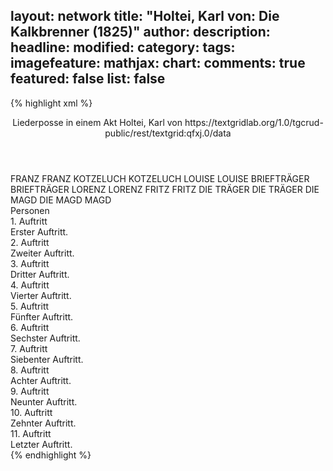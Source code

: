 layout: network
title: "Holtei, Karl von: Die Kalkbrenner (1825)"
author:
description:
headline:
modified:
category:
tags:
imagefeature:
mathjax:
chart:
comments: true
featured: false
list: false
---
{% highlight xml %}
<?xml-model href="https://raw.githubusercontent.com/DLiNa/project/master/rules/lina.rnc"?><?xml-model href="https://raw.githubusercontent.com/DLiNa/project/master/rules/lina.sch"?>
<play xmlns="http://lina.digital">
  <header>
    <title>Die Kalkbrenner</title>
    <subtitle>Liederposse in einem Akt</subtitle>
    <genretitle/>
    <author>Holtei, Karl von</author>
    <date type="print" when="1828"/>
    <date type="premiere" when="1825"/>
    <date type="written"/>
    <source>https://textgridlab.org/1.0/tgcrud-public/rest/textgrid:qfxj.0/data</source>
  </header>
  <personae>
    <character>
      <name>FRANZ</name>
      <alias xml:id="franz">
        <name>FRANZ</name>
      </alias>
    </character>
    <character>
      <name>KOTZELUCH</name>
      <alias xml:id="kotzeluch">
        <name>KOTZELUCH</name>
      </alias>
    </character>
    <character>
      <name>LOUISE</name>
      <alias xml:id="louise">
        <name>LOUISE</name>
      </alias>
    </character>
    <character>
      <name>BRIEFTRÄGER</name>
      <alias xml:id="briefträger">
        <name>BRIEFTRÄGER</name>
      </alias>
    </character>
    <character>
      <name>LORENZ</name>
      <alias xml:id="lorenz">
        <name>LORENZ</name>
      </alias>
    </character>
    <character>
      <name>FRITZ</name>
      <alias xml:id="fritz">
        <name>FRITZ</name>
      </alias>
    </character>
    <character>
      <name>DIE TRÄGER</name>
      <alias xml:id="die_träger">
        <name>DIE TRÄGER</name>
      </alias>
    </character>
    <character>
      <name>DIE MAGD</name>
      <alias xml:id="die_magd">
        <name>DIE MAGD</name>
      </alias>
      <alias xml:id="magd">
        <name>MAGD</name>
      </alias>
    </character>
  </personae>
  <text>
    <div>
      <head>Personen</head>
    </div>
    <div>
      <head>1. Auftritt</head>
      <div>
        <head>Erster Auftritt.</head>
        <sp who="#franz">
          <amount n="10" unit="speech_acts"/>
          <amount n="293" unit="words"/>
          <amount n="15" unit="lines"/>
          <amount n="1621" unit="chars"/>
        </sp>
        <sp who="#kotzeluch">
          <amount n="13" unit="speech_acts"/>
          <amount n="657" unit="words"/>
          <amount n="10" unit="lines"/>
          <amount n="3797" unit="chars"/>
        </sp>
        <sp who="#louise">
          <amount n="9" unit="speech_acts"/>
          <amount n="417" unit="words"/>
          <amount n="32" unit="lines"/>
          <amount n="2361" unit="chars"/>
        </sp>
      </div>
    </div>
    <div>
      <head>2. Auftritt</head>
      <div>
        <head>Zweiter Auftritt.</head>
        <sp who="#kotzeluch">
          <amount n="1" unit="speech_acts"/>
          <amount n="182" unit="words"/>
          <amount n="10" unit="lines"/>
          <amount n="1014" unit="chars"/>
        </sp>
      </div>
    </div>
    <div>
      <head>3. Auftritt</head>
      <div>
        <head>Dritter Auftritt.</head>
        <sp who="#kotzeluch">
          <amount n="4" unit="speech_acts"/>
          <amount n="717" unit="words"/>
          <amount n="19" unit="lines"/>
          <amount n="3852" unit="chars"/>
        </sp>
        <sp who="#briefträger">
          <amount n="3" unit="speech_acts"/>
          <amount n="30" unit="words"/>
          <amount n="3" unit="lines"/>
          <amount n="158" unit="chars"/>
        </sp>
      </div>
    </div>
    <div>
      <head>4. Auftritt</head>
      <div>
        <head>Vierter Auftritt.</head>
        <sp who="#lorenz">
          <amount n="1" unit="speech_acts"/>
          <amount n="162" unit="words"/>
          <amount n="20" unit="lines"/>
          <amount n="836" unit="chars"/>
        </sp>
      </div>
    </div>
    <div>
      <head>5. Auftritt</head>
      <div>
        <head>Fünfter Auftritt.</head>
        <sp who="#fritz">
          <amount n="9" unit="speech_acts"/>
          <amount n="235" unit="words"/>
          <amount n="7" unit="lines"/>
          <amount n="1240" unit="chars"/>
        </sp>
        <sp who="#lorenz">
          <amount n="8" unit="speech_acts"/>
          <amount n="618" unit="words"/>
          <amount n="5" unit="lines"/>
          <amount n="3314" unit="chars"/>
        </sp>
      </div>
    </div>
    <div>
      <head>6. Auftritt</head>
      <div>
        <head>Sechster Auftritt.</head>
        <sp who="#kotzeluch">
          <amount n="7" unit="speech_acts"/>
          <amount n="405" unit="words"/>
          <amount n="19" unit="lines"/>
          <amount n="2238" unit="chars"/>
        </sp>
        <sp who="#fritz">
          <amount n="1" unit="speech_acts"/>
          <amount n="14" unit="words"/>
          <amount n="1" unit="lines"/>
          <amount n="70" unit="chars"/>
        </sp>
        <sp who="#lorenz">
          <amount n="22" unit="speech_acts"/>
          <amount n="304" unit="words"/>
          <amount n="18" unit="lines"/>
          <amount n="1501" unit="chars"/>
        </sp>
        <sp who="#franz #louise">
          <amount n="1" unit="speech_acts"/>
        </sp>
        <sp who="#franz">
          <amount n="17" unit="speech_acts"/>
          <amount n="347" unit="words"/>
          <amount n="10" unit="lines"/>
          <amount n="1979" unit="chars"/>
        </sp>
        <sp who="#louise">
          <amount n="16" unit="speech_acts"/>
          <amount n="271" unit="words"/>
          <amount n="23" unit="lines"/>
          <amount n="1467" unit="chars"/>
        </sp>
      </div>
    </div>
    <div>
      <head>7. Auftritt</head>
      <div>
        <head>Siebenter Auftritt.</head>
        <sp who="#lorenz">
          <amount n="7" unit="speech_acts"/>
          <amount n="100" unit="words"/>
          <amount n="5" unit="lines"/>
          <amount n="588" unit="chars"/>
        </sp>
        <sp who="#kotzeluch">
          <amount n="7" unit="speech_acts"/>
          <amount n="297" unit="words"/>
          <amount n="3" unit="lines"/>
          <amount n="1668" unit="chars"/>
        </sp>
        <sp who="#franz">
          <amount n="12" unit="speech_acts"/>
          <amount n="115" unit="words"/>
          <amount n="13" unit="lines"/>
          <amount n="663" unit="chars"/>
        </sp>
        <sp who="#louise">
          <amount n="9" unit="speech_acts"/>
          <amount n="92" unit="words"/>
          <amount n="8" unit="lines"/>
          <amount n="516" unit="chars"/>
        </sp>
      </div>
    </div>
    <div>
      <head>8. Auftritt</head>
      <div>
        <head>Achter Auftritt.</head>
        <sp who="#fritz">
          <amount n="8" unit="speech_acts"/>
          <amount n="78" unit="words"/>
          <amount n="7" unit="lines"/>
          <amount n="394" unit="chars"/>
        </sp>
        <sp who="#lorenz">
          <amount n="7" unit="speech_acts"/>
          <amount n="35" unit="words"/>
          <amount n="7" unit="lines"/>
          <amount n="144" unit="chars"/>
        </sp>
        <sp who="#fritz #lorenz">
          <amount n="2" unit="speech_acts"/>
          <amount n="18" unit="words"/>
          <amount n="4" unit="lines"/>
          <amount n="81" unit="chars"/>
        </sp>
        <sp who="#franz">
          <amount n="1" unit="speech_acts"/>
          <amount n="14" unit="words"/>
          <amount n="1" unit="lines"/>
          <amount n="73" unit="chars"/>
        </sp>
        <sp who="#louise">
          <amount n="1" unit="speech_acts"/>
          <amount n="9" unit="words"/>
          <amount n="1" unit="lines"/>
          <amount n="47" unit="chars"/>
        </sp>
      </div>
    </div>
    <div>
      <head>9. Auftritt</head>
      <div>
        <head>Neunter Auftritt.</head>
        <sp who="#lorenz">
          <amount n="4" unit="speech_acts"/>
          <amount n="32" unit="words"/>
          <amount n="1" unit="lines"/>
          <amount n="174" unit="chars"/>
        </sp>
        <sp who="#kotzeluch">
          <amount n="6" unit="speech_acts"/>
          <amount n="247" unit="words"/>
          <amount n="3" unit="lines"/>
          <amount n="1365" unit="chars"/>
        </sp>
        <sp who="#franz">
          <amount n="3" unit="speech_acts"/>
          <amount n="13" unit="words"/>
          <amount n="3" unit="lines"/>
          <amount n="61" unit="chars"/>
        </sp>
        <sp who="#louise">
          <amount n="1" unit="speech_acts"/>
          <amount n="4" unit="words"/>
          <amount n="1" unit="lines"/>
          <amount n="20" unit="chars"/>
        </sp>
        <sp who="#fritz">
          <amount n="1" unit="speech_acts"/>
          <amount n="4" unit="words"/>
          <amount n="1" unit="lines"/>
          <amount n="21" unit="chars"/>
        </sp>
        <sp who="#die_träger">
          <amount n="1" unit="speech_acts"/>
        </sp>
        <sp who="#die_magd">
          <amount n="1" unit="speech_acts"/>
          <amount n="11" unit="words"/>
          <amount n="1" unit="lines"/>
          <amount n="56" unit="chars"/>
        </sp>
        <sp who="#lorenz #kotzeluch #franz #louise #fritz #die_träger">
          <amount n="1" unit="speech_acts"/>
          <amount n="3" unit="words"/>
          <amount n="1" unit="lines"/>
          <amount n="12" unit="chars"/>
        </sp>
      </div>
    </div>
    <div>
      <head>10. Auftritt</head>
      <div>
        <head>Zehnter Auftritt.</head>
        <sp who="#magd">
          <amount n="4" unit="speech_acts"/>
          <amount n="54" unit="words"/>
          <amount n="3" unit="lines"/>
          <amount n="303" unit="chars"/>
        </sp>
        <sp who="#lorenz #kotzeluch #franz #louise #fritz #die_träger">
          <amount n="3" unit="speech_acts"/>
          <amount n="8" unit="words"/>
          <amount n="3" unit="lines"/>
          <amount n="45" unit="chars"/>
        </sp>
        <sp who="#kotzeluch">
          <amount n="2" unit="speech_acts"/>
          <amount n="39" unit="words"/>
          <amount n="215" unit="chars"/>
        </sp>
        <sp who="#lorenz">
          <amount n="1" unit="speech_acts"/>
          <amount n="38" unit="words"/>
          <amount n="215" unit="chars"/>
        </sp>
        <sp who="#franz">
          <amount n="1" unit="speech_acts"/>
          <amount n="40" unit="words"/>
          <amount n="245" unit="chars"/>
        </sp>
        <sp who="#louise">
          <amount n="1" unit="speech_acts"/>
          <amount n="20" unit="words"/>
          <amount n="1" unit="lines"/>
          <amount n="84" unit="chars"/>
        </sp>
      </div>
    </div>
    <div>
      <head>11. Auftritt</head>
      <div>
        <head>Letzter Auftritt.</head>
        <sp who="#kotzeluch">
          <amount n="4" unit="speech_acts"/>
          <amount n="85" unit="words"/>
          <amount n="2" unit="lines"/>
          <amount n="497" unit="chars"/>
        </sp>
        <sp who="#lorenz">
          <amount n="4" unit="speech_acts"/>
          <amount n="175" unit="words"/>
          <amount n="12" unit="lines"/>
          <amount n="946" unit="chars"/>
        </sp>
        <sp who="#louise">
          <amount n="3" unit="speech_acts"/>
          <amount n="25" unit="words"/>
          <amount n="3" unit="lines"/>
          <amount n="141" unit="chars"/>
        </sp>
        <sp who="#franz">
          <amount n="2" unit="speech_acts"/>
          <amount n="10" unit="words"/>
          <amount n="2" unit="lines"/>
          <amount n="60" unit="chars"/>
        </sp>
        <sp who="#louise #franz">
          <amount n="1" unit="speech_acts"/>
          <amount n="5" unit="words"/>
          <amount n="1" unit="lines"/>
          <amount n="33" unit="chars"/>
        </sp>
        <sp who="#fritz">
          <amount n="1" unit="speech_acts"/>
          <amount n="17" unit="words"/>
          <amount n="1" unit="lines"/>
          <amount n="87" unit="chars"/>
        </sp>
        <sp who="#kotzeluch #lorenz #louise #franz #fritz">
          <amount n="1" unit="speech_acts"/>
          <amount n="6" unit="words"/>
          <amount n="1" unit="lines"/>
          <amount n="27" unit="chars"/>
        </sp>
      </div>
    </div>
  </text>
</play>
{% endhighlight %}